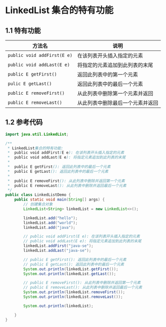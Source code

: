# LinkedList 集合的特有功能

## 1.1 特有功能

| 方法名                      | 说明                             |
| --------------------------- | -------------------------------- |
| `public void addFirst(E e)` | 在该列表开头插入指定的元素       |
| `public void addLast(E e)`  | 将指定的元素追加到此列表的末尾   |
| `public E getFirst()`       | 返回此列表中的第一个元素         |
| `pulic E getLast()`         | 返回此列表中的最后一个元素       |
| `public E removeFirst()`    | 从此列表中删除第一个元素并返回   |
| `public E removeLast()`     | 从此列表中删除最后一个元素并返回 |

## 1.2 参考代码

```java
import java.util.LinkedList;

/**
 * LinkedList集合的特有功能:
 *  public void addFirst(E e): 在该列表开头插入指定的元素
 *  public void addLast(E e): 将指定元素追加到此列表的末尾
 *
 *  public E getFirst(): 返回此列表中的最后一个元素
 *  public E getLast(): 返回此列表中的最后一个元素
 *
 *  public E removeFirst(): 从此列表中删除并返回第一个元素
 *  public E removeLast(): 从此列表中删除并返回最后一个元素
 */
public class LinkedListDemo {
    public static void main(String[] args) {
        // 创建集合对象
        LinkedList<String> linkedList = new LinkedList<>();

        linkedList.add("hello");
        linkedList.add("world");
        linkedList.add("java");

        // public void addFirst(E e): 在该列表开头插入指定的元素
        // public void addLast(E e): 将指定元素追加到此列表的末尾
        linkedList.addFirst("java-se");
        linkedList.addLast("java-se");

        // public E getFirst(): 返回此列表中的最后一个元素
        // public E getLast(): 返回此列表中的最后一个元素
        System.out.println(linkedList.getFirst());
        System.out.println(linkedList.getLast());

        // public E removeFirst(): 从此列表中删除并返回第一个元素
        // public E removeLast(): 从此列表中删除并返回最后一个元素
        System.out.println(linkedList.removeFirst());
        System.out.println(linkedList.removeLast());

        System.out.println(linkedList);

    }
}
```

